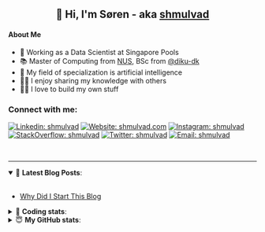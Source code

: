 <h2 align="center">
	👋 Hi, I'm Søren - aka <a href="https://shmulvad.com">shmulvad</a>
</h2>

#### About Me
- 🤖 Working as a Data Scientist at Singapore Pools
- 📚 Master of Computing from [NUS], BSc from [@diku-dk]
- 🧠 My field of specialization is artificial intelligence
- 👨‍🏫 I enjoy sharing my knowledge with others
- 👨‍💻 I love to build my own stuff

### Connect with me:

[![Linkedin: shmulvad](https://img.shields.io/badge/shmulvad-blue?style=flat&logo=Linkedin&logoColor=white)][linkedin]
[![Website: shmulvad.com](https://img.shields.io/badge/shmulvad.com-47CCCC?&style=flat&logo=Google-Chrome&logoColor=white)][website]
[![Instagram: shmulvad](https://img.shields.io/badge/-@shmulvad-purple?style=flat&logo=Instagram&logoColor=white)][instagram]
[![StackOverflow: shmulvad](https://img.shields.io/badge/shmulvad-FE7A16?style=flat&logo=stack-overflow&logoColor=white)][stackOverflow]
[![Twitter: shmulvad](https://img.shields.io/badge/@shmulvad-1ca0f1?style=flat&logo=twitter&logoColor=white)][twitter]
[![Email: shmulvad](https://img.shields.io/badge/shmulvad-D14836?style=flat&logo=gmail&logoColor=white)][mail]

<br />

---

<details open>
 <summary>📕 <b>Latest Blog Posts</b>: </summary>

<br>

<!-- BLOG-POST-LIST:START -->
- [Why Did I Start This Blog](https://shmulvad.com/blog/why-did-start-this-blog)
<!-- BLOG-POST-LIST:END -->

</details>

<!-- --- -->

<details>
 <summary>🤖 <b>Coding stats</b>: </summary>

<br>

NOTE: Doesn't track coding at work or work done in environments such as Jupyter Notebooks.

<!--START_SECTION:waka-->
![Code Time](http://img.shields.io/badge/Code%20Time-2%2C240%20hrs%207%20mins-blue)

**I'm a Night 🦉** 

```text
🌞 Morning                433 commits         ██░░░░░░░░░░░░░░░░░░░░░░░   09.20 % 
🌆 Daytime                1235 commits        ███████░░░░░░░░░░░░░░░░░░   26.25 % 
🌃 Evening                1925 commits        ██████████░░░░░░░░░░░░░░░   40.91 % 
🌙 Night                  1112 commits        ██████░░░░░░░░░░░░░░░░░░░   23.63 % 
```


📊 **This Week I Spent My Time On** 

```text
💬 Programming Languages: 
Python                   9 hrs 12 mins       █████████████████████░░░░   82.73 % 
Other                    1 hr 4 mins         ██░░░░░░░░░░░░░░░░░░░░░░░   09.59 % 
SQL                      14 mins             █░░░░░░░░░░░░░░░░░░░░░░░░   02.20 % 
HTML                     13 mins             █░░░░░░░░░░░░░░░░░░░░░░░░   02.08 % 
Markdown                 11 mins             ░░░░░░░░░░░░░░░░░░░░░░░░░   01.66 % 

🔥 Editors: 
VS Code                  10 hrs 5 mins       ███████████████████████░░   90.63 % 
Zsh                      1 hr 2 mins         ██░░░░░░░░░░░░░░░░░░░░░░░   09.37 % 

🐱‍💻 Projects: 
company-scrapers         3 hrs 32 mins       ████████░░░░░░░░░░░░░░░░░   31.82 % 
hit-locator              2 hrs 5 mins        █████░░░░░░░░░░░░░░░░░░░░   18.71 % 
site-analytics-getter    1 hr 39 mins        ████░░░░░░░░░░░░░░░░░░░░░   14.96 % 
semrush                  1 hr 33 mins        ████░░░░░░░░░░░░░░░░░░░░░   14.05 % 
faktanet                 1 hr 13 mins        ███░░░░░░░░░░░░░░░░░░░░░░   11.00 % 
```


 Last Updated on 25/11/2023 18:40:19 UTC
<!--END_SECTION:waka-->

</details>

<!-- --- -->

<details>
 <summary>😇 <b>My GitHub stats</b>: </summary>

<br>

<img align="left" alt="shmulvad's Github Stats" src="https://github-readme-stats.vercel.app/api?username=shmulvad&show_icons=true&hide_border=true" />

</details>



[website]: https://shmulvad.com
[twitter]: https://twitter.com/shmulvad
[linkedin]: https://linkedin.com/in/shmulvad
[instagram]: https://instagram.com/shmulvad
[stackOverflow]: https://stackoverflow.com/users/9248793/shmulvad
[mail]: mailto:shmulvad@gmail.com
[@diku-dk]: https://github.com/diku-dk
[github]: https://github.com/shmulvad
[NUS]: https://www.nus.edu.sg